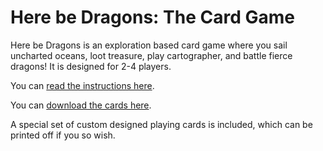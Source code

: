 # Here be Dragons: The Card Game

Here be Dragons is an exploration based card game where you sail uncharted oceans, loot treasure, play cartographer, and battle fierce dragons! It is designed for 2-4 players.

You can [read the instructions here](game/instructions.md).

You can [download the cards here](cards/cards.md).

A special set of custom designed playing cards is included, which can be printed off if you so wish.